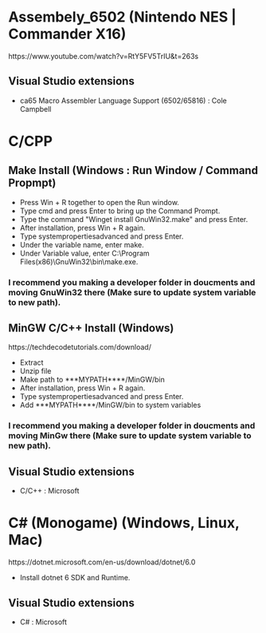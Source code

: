 <h1>Assembely_6502 (Nintendo NES | Commander X16)</h1>
<p>https://www.youtube.com/watch?v=RtY5FV5TrIU&t=263s</p>
<h2>Visual Studio extensions</h2>
<ul>
<li>ca65 Macro Assembler Language Support (6502/65816) : Cole Campbell</li>
</ul>

<h1>C/CPP</h1>
<h2>Make Install (Windows : Run Window / Command Propmpt)</h2>
<ul>
<li>Press Win + R together to open the Run window.</li>
<li>Type cmd and press Enter to bring up the Command Prompt.</li>
<li>Type the command "Winget install GnuWin32.make" and press Enter.</li>
<li>After installation, press Win + R again.</li>
<li>Type systempropertiesadvanced and press Enter.</li>
<li>Under the variable name, enter make.</li>
<li>Under Variable value, enter C:\Program Files(x86)\GnuWin32\bin\make.exe.</li>
</ul>
<h3>I recommend you making a developer folder in doucments and moving GnuWin32 there (Make sure to update system variable to new path).</h3>

<h2>MinGW C/C++ Install (Windows)</h2>
<p>
https://techdecodetutorials.com/download/
</p>
<ul>
<li>Extract</li>
<li>Unzip file</li>
<li>Make path to ***MYPATH****/MinGW/bin</li>
<li>After installation, press Win + R again.</li>
<li>Type systempropertiesadvanced and press Enter.</li>
<li>Add  ***MYPATH****/MinGW/bin to system variables</li>
</ul>
<h3>I recommend you making a developer folder in doucments and moving MinGw there (Make sure to update system variable to new path).</h3>

<h2>Visual Studio extensions</h2>
<ul>
<li>C/C++ : Microsoft</li>
</ul>

<h1>C# (Monogame) (Windows, Linux, Mac)</h1>
<p>https://dotnet.microsoft.com/en-us/download/dotnet/6.0</p>
<ul>
<li>Install dotnet 6 SDK and Runtime.</li>
</ul>

<h2>Visual Studio extensions</h2>
<ul>
<li>C# : Microsoft</li>
</ul>
